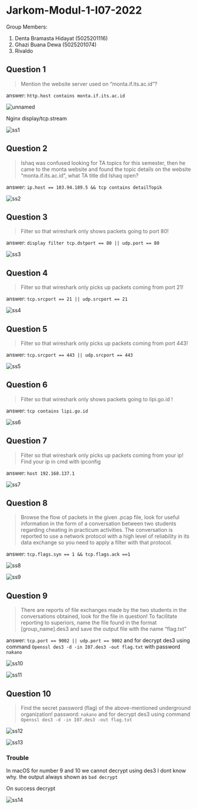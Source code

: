 # Jarkom-Modul-1-I07-2022

Group Members:
1. Denta Bramasta Hidayat (5025201116)
2. Ghazi Buana Dewa (5025201074)
3. Rivaldo


## Question 1
>Mention the website server used on “monta.if.its.ac.id”? 

answer: `http.host contains monta.if.its.ac.id`

![unnamed](https://user-images.githubusercontent.com/101728396/192084678-f16fae95-c3f9-4bef-bf5a-85d9fc31e5b6.png)

Nginx display/tcp.stream

![ss1](https://user-images.githubusercontent.com/101728396/192085073-6475bed7-85d8-4bec-82cd-ee1000fc2d50.jpg)

## Question 2
>Ishaq was confused looking for TA topics for this semester, then he came to the monta website and found the topic details on the website “monta.if.its.ac.id”, what TA title did Ishaq open?

answer: `ip.host == 103.94.189.5 && tcp contains detailTopik`

![ss2](https://user-images.githubusercontent.com/101728396/192085145-29f97b3a-aebc-4624-84da-cc8c99853154.gif)

## Question 3
>Filter so that wireshark only shows packets going to port 80!

answer: `display filter tcp.dstport == 80 || udp.port == 80`

![ss3](https://user-images.githubusercontent.com/101728396/192085190-21ca764f-5e56-49f3-b6a4-bc2fc8f825f4.jpg)

## Question 4
>Filter so that wireshark only picks up packets coming from port 21!

answer: `tcp.srcport == 21 || udp.srcport == 21`

![ss4](https://user-images.githubusercontent.com/101728396/192085278-bebf1488-4156-4692-9476-49ff1dc99246.jpg)

## Question 5
>Filter so that wireshark only picks up packets coming from port 443!

answer: `tcp.srcport == 443 || udp.srcport == 443`

![ss5](https://user-images.githubusercontent.com/101728396/192085319-63b925ea-80ca-401e-847f-1e1bbb8561fd.jpg)

## Question 6
>Filter so that wireshark only shows packets going to lipi.go.id !

answer: `tcp contains lipi.go.id`

![ss6](https://user-images.githubusercontent.com/101728396/192085371-f2983aad-fce9-43a5-8501-15b4d35a3a50.jpg)

## Question 7
>Filter so that wireshark only picks up packets coming from your ip! Find your ip in cmd with ipconfig

answer: `host 192.168.137.1`

![ss7](https://user-images.githubusercontent.com/101728396/192085405-cb49963a-7c14-48da-a2f0-292becb993db.jpg)

## Question 8
>Browse the flow of packets in the given .pcap file, look for useful information in the form of a conversation between two students regarding cheating in practicum activities. The conversation is reported to use a network protocol with a high level of reliability in its data exchange so you need to apply a filter with that protocol.

answer: `tcp.flags.syn == 1 && tcp.flags.ack ==1`

![ss8](https://user-images.githubusercontent.com/101728396/192085625-f29ba1c2-53b5-410d-84bd-2be440e7364a.jpg)

![ss9](https://user-images.githubusercontent.com/101728396/192085580-58ec6141-1238-410d-981e-20c9c618c31a.jpg)

## Question 9
>There are reports of file exchanges made by the two students in the conversations obtained, look for the file in question! To facilitate reporting to superiors, name the file found in the format [group_name].des3 and save the output file with the name “flag.txt”

answer: `tcp.port == 9002 || udp.port == 9002` and for decrypt des3 using command `Openssl des3 -d -in I07.des3 -out flag.txt` with password `nakano`

![ss10](https://user-images.githubusercontent.com/101728396/192085640-703765ca-a8ea-41c1-9d8d-a84517944c25.jpg)

![ss11](https://user-images.githubusercontent.com/101728396/192085644-ee5fc2d9-ad1f-491f-972d-86446db69c5e.jpg)

## Question 10
>Find the secret password (flag) of the above-mentioned underground organization!
password: `nakano` and for decrypt des3 using command `Openssl des3 -d -in I07.des3 -out flag.txt`

![ss12](https://user-images.githubusercontent.com/101728396/192085593-a1c324ad-2558-45bf-b3c6-68f5f82af822.jpg)

![ss13](https://user-images.githubusercontent.com/101728396/192085596-dad6aed8-162e-439a-a429-4d67a67269cb.jpg)

### Trouble 
In macOS for number 9 and 10 we cannot decrypt using des3 I dont know why. the output always shown as `bad decrypt` 

On success decrypt

![ss14](https://user-images.githubusercontent.com/101728396/192085598-45c89a8e-061d-4d43-8f90-ab04709bd2d4.jpg)

